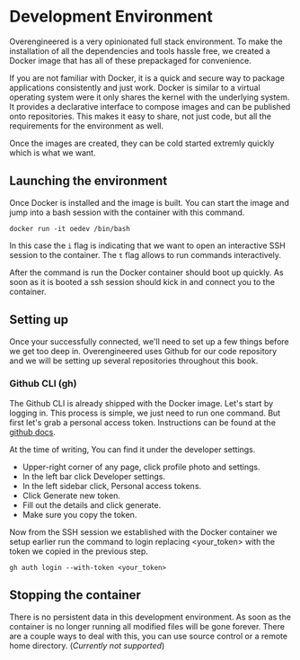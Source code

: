 # Development Environment

Overengineered is a very opinionated full stack environment. To make the installation of all the 
dependencies and tools hassle free, we created a Docker image that has all of these prepackaged 
for convenience.

If you are not familiar with Docker, it is a quick and secure way to package applications 
consistently and just work. Docker is similar to a virtual operating system were it only shares 
the kernel with the underlying system. It provides a declarative interface to compose images and 
can be published onto repositories. This makes it easy to share, not just code, but all the 
requirements for the environment as well.

Once the images are created, they can be cold started extremly quickly which is what we want.

## Launching the environment

Once Docker is installed and the image is built. You can start the image and jump into a bash 
session with the container with this command.

```rust,ignore
docker run -it oedev /bin/bash
```

In this case the `i` flag is indicating that we want to open an interactive SSH session to the 
container. The `t` flag allows to run commands interactively.

After the command is run the Docker container should boot up quickly. As soon as it is booted a 
ssh session should kick in and connect you to the container.

## Setting up

Once your successfully connected, we'll need to set up a few things before we get too deep in. 
Overengineered uses Github for our code repository and we will be setting up several repositories
throughout this book.

### Github CLI (gh)

The Github CLI is already shipped with the Docker image. Let's start by logging in. This process 
is simple, we just need to run one command. But first let's grab a personal access token. 
Instructions can be found at the 
[github docs](https://docs.github.com/en/authentication/keeping-your-account-and-data-secure/creating-a-personal-access-token).

At the time of writing, You can find it under the developer settings.

* Upper-right corner of any page, click profile photo and settings.
* In the left bar click Developer settings.
* In the left sidebar click, Personal access tokens.
* Click Generate new token.
* Fill out the details and click generate.
* Make sure you copy the token.

Now from the SSH session we established with the Docker container we setup earlier run the command
to login replacing <your_token> with the token we copied in the previous step.

```rust,ignore
gh auth login --with-token <your_token>
```

## Stopping the container

There is no persistent data in this development environment. As soon as the container is no longer
running all modified files will be gone forever. There are a couple ways to deal with this, you 
can use source control or a remote home directory. (*Currently not supported*)
